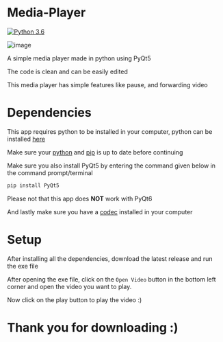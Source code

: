 # Media-Player

[![Python 3.6](https://img.shields.io/badge/python-3.6-blue.svg)](https://www.python.org/downloads/release/python-360/)

![image](https://user-images.githubusercontent.com/98301106/160546878-ca38b215-ea39-41ad-83ca-20a6c370cb86.png)

A simple media player made in python using PyQt5

The code is clean and can be easily edited

This media player has simple features like pause, and forwarding video

# Dependencies

This app requires python to be installed in your computer, python can be installed [here](https://www.python.org/downloads)

Make sure your [python](https://www.python.org/downloads) and [pip](https://www.pypi.org) is up to date before continuing

Make sure you also install PyQt5 by entering the command given below in the command prompt/terminal
```sh
pip install PyQt5
```
Please not that this app does **NOT** work with PyQt6

And lastly make sure you have a [codec](http://www.codecguide.com/) installed in your computer

# Setup

After installing all the dependencies, download the latest release and run the exe file

After opening the exe file, click on the `Open Video` button in the bottom left corner and open the video you want to play.

Now click on the play button to play the video :)

# Thank you for downloading :)
